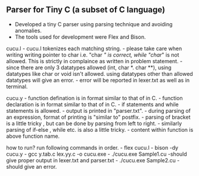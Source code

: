## Parser for Tiny C (a subset of C language)
- Developed a tiny C parser using parsing technique and avoiding anomalies. 
- The tools used for development were Flex and Bison. 

cucu.l
    - cucu.l tokenizes each matching string.
    - please take care when writing writing pointer to char i.e. "char *" is correct, 
      while "char*" is not allowed. This is strictly in complaince as written in problem statement.
    - since there are only 3 datatypes allowed (int, char *. char **), using datatypes like char or void isn't allowed. using datatypes other than allowed datatypes will give an error.
    - error will be reported in lexer.txt as well as in terminal.

cucu.y
    - function defination is in format similar to that of in C.
    - function declaration is in format similar to that of in C.
    - if statements and while statements is allowed.
    - output is printed in "parser.txt".
    - during parsing of an expression, format of printing is "similar to" postfix.
    - parsing of bracket is a little tricky , but can be done by parsing from left to right. 
    - similarly parsing of if-else , while etc. is also a little tricky.
    - content within function is above function name.

how to run?
run following commands in order. 
    - flex cucu.l
    - bison -dy cucu.y
    - gcc y.tab.c lex.yy.c -o cucu.exe
    - ./cucu.exe Sample1.cu 
        -should give proper output in lexer.txt and parser.txt
    - ./cucu.exe Sample2.cu 
        -should give an error.



